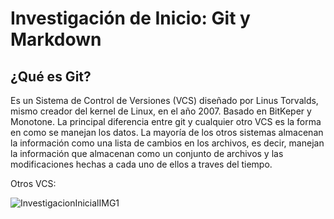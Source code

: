 # Investigación de Inicio: Git y Markdown

## ¿Qué es Git?
Es un Sistema de Control de Versiones (VCS) diseñado por Linus Torvalds, mismo creador del kernel de Linux, en el año 2007. Basado en BitKeper y Monotone. La principal diferencia entre git y cualquier otro VCS es la forma en como se manejan los datos. La mayoría de los otros sistemas almacenan la información como una lista de cambios en los archivos, es decir, manejan la información que almacenan como un conjunto de archivos y las modificaciones hechas a cada uno de ellos a traves del tiempo.

Otros VCS:

![InvestigacionInicialIMG1](/archivos/individual/actividad00-inicio/InvestigacionInicialIMG1.jpg)